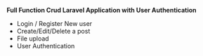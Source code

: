 <strong> Full Function Crud Laravel Application with User Authentication </strong>
- Login / Register New user
- Create/Edit/Delete a post
- File upload
- User Authentication
